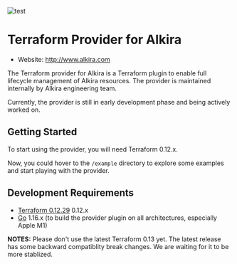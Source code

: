 ![test](https://github.com/alkiranet/terraform-provider-alkira/actions/workflows/acceptance.yml/badge.svg)


# Terraform Provider for Alkira

* Website: http://www.alkira.com

The Terraform provider for Alkira is a Terraform plugin to enable full
lifecycle management of Alkira resources. The provider is maintained
internally by Alkira engineering team.

Currently, the provider is still in early development phase and being
actively worked on.

## Getting Started

To start using the provider, you will need Terraform 0.12.x.

Now, you could hover to the `/example` directory to explore some
examples and start playing with the provider.


## Development Requirements

-	[Terraform 0.12.29](https://releases.hashicorp.com/terraform/0.12.29/) 0.12.x
-	[Go](https://golang.org/doc/install) 1.16.x (to build the provider
     plugin on all architectures, especially Apple M1)

**NOTES:** Please don't use the latest Terraform 0.13 yet. The latest
release has some backward compatiblity break changes. We are waiting
for it to be more stablized.



